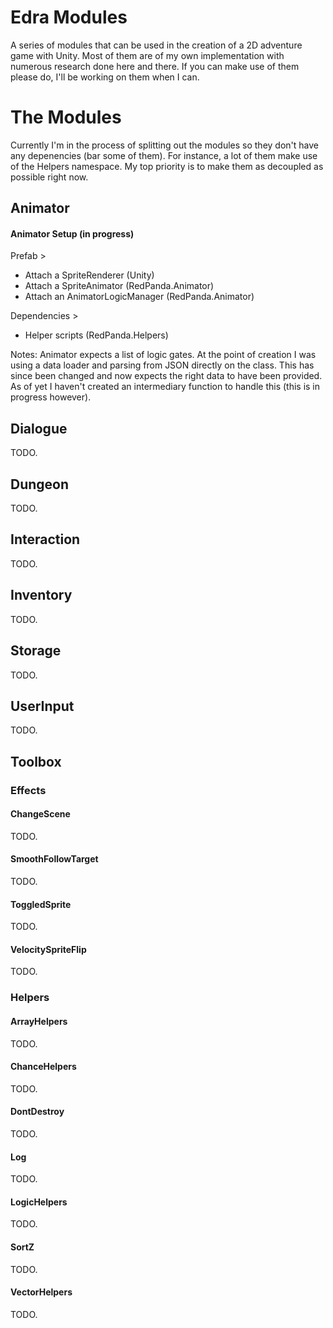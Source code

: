 # Edra Modules

A series of modules that can be used in the creation of a 2D adventure game with Unity. Most of them are of my own implementation with numerous research done here and there. If you can make use of them please do, I'll be working on them when I can.


# The Modules

Currently I'm in the process of splitting out the modules so they don't have any depenencies (bar some of them). For instance, a lot of them make use of the Helpers namespace. My top priority is to make them as decoupled as possible right now.

## Animator

#### Animator Setup (in progress)

Prefab >
 - Attach a SpriteRenderer (Unity)
 - Attach a SpriteAnimator (RedPanda.Animator)
 - Attach an AnimatorLogicManager (RedPanda.Animator)

Dependencies >
- Helper scripts (RedPanda.Helpers)

Notes:
Animator expects a list of logic gates. At the point of creation I was using a data loader and parsing from JSON directly on the class. This has since been changed and now expects the right data to have been provided. As of yet I haven't created an intermediary function to handle this (this is in progress however).

## Dialogue
TODO.

## Dungeon
TODO.

## Interaction
TODO.

## Inventory
TODO.

## Storage
TODO.

## UserInput
TODO.

## Toolbox

### Effects
#### ChangeScene
TODO.
#### SmoothFollowTarget
TODO.
#### ToggledSprite
TODO.
#### VelocitySpriteFlip
TODO.

### Helpers
#### ArrayHelpers
TODO.
#### ChanceHelpers
TODO.
#### DontDestroy
TODO.
#### Log
TODO.
#### LogicHelpers
TODO.
#### SortZ
TODO.
#### VectorHelpers
TODO.

